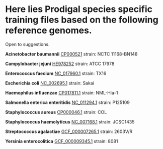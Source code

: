 # Here lies Prodigal species specific training files based on the following reference genomes. 
Open to suggestions.

**Acinetobacter baumannii**
[CP000521](https://www.ncbi.nlm.nih.gov/nuccore/CP000521)
strain: NCTC 11168-BN148 

**Campylobacter jejuni**
[HE978252](https://www.ncbi.nlm.nih.gov/nuccore/HE978252)
strain: ATCC 17978

**Enterococcus faecium**
[NC_017960.1](https://www.ncbi.nlm.nih.gov/nuccore/NC_017960.1)
strain: TX16

**Escherichia coli**
[NC_002695.1](https://www.ncbi.nlm.nih.gov/nuccore/NC_002695.1)
strain: Sakai

**Haemophilus influenzae**
[CP017811.1](https://www.ncbi.nlm.nih.gov/nuccore/CP017811.1)
strain: NML-Hia-1

**Salmonella enterica enteritidis**
[NC_011294.1](https://www.ncbi.nlm.nih.gov/nuccore/NC_011294.1)
strain: P125109

**Staphylococcus aureus**
[CP000046.1](https://www.ncbi.nlm.nih.gov/nuccore/CP000046.1)
strain: COL

**Staphylococcus haemolyticus**
[NC_007168.1](https://www.ncbi.nlm.nih.gov/nuccore/NC_007168.1)
strain: JCSC1435

**Streptococcus agalactiae**
[GCF_000007265.1](https://www.ncbi.nlm.nih.gov/assembly/GCF_000007265.1/)
strain: 2603V/R

**Yersinia enterocolitica**
[GCF_000009345.1](https://www.ncbi.nlm.nih.gov/nuccore/NC_008800.1)
strain: 8081

